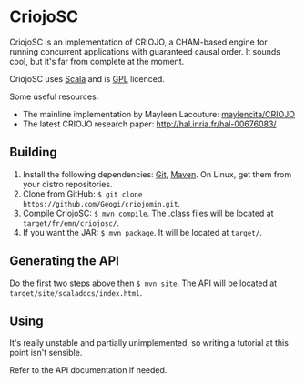 CriojoSC
==========

CriojoSC is an implementation of CRIOJO, a CHAM-based engine for running concurrent applications with guaranteed causal order. It sounds cool, but it's far from complete at the moment.

CriojoSC uses [Scala](http://www.scala-lang.org/) and is [GPL](http://www.gnu.org/licenses/gpl.html) licenced.

Some useful resources:
* The mainline implementation by Mayleen Lacouture: [maylencita/CRIOJO](https://github.com/maylencita/CRIOJO/tree/version2.0)
* The latest CRIOJO research paper: http://hal.inria.fr/hal-00676083/

Building
--------
1. Install the following dependencies: [Git](http://git-scm.com/), [Maven](http://maven.apache.org/). On Linux, get them from your distro repositories.
2. Clone from GitHub: `$ git clone https://github.com/Geogi/criojomin.git`.
3. Compile CriojoSC: `$ mvn compile`. The .class files will be located at `target/fr/emn/criojosc/`.
4. If you want the JAR: `$ mvn package`. It will be located at `target/`.

Generating the API
------------------
Do the first two steps above then `$ mvn site`. The API will be located at `target/site/scaladocs/index.html`.

Using
-----
It's really unstable and partially unimplemented, so writing a tutorial at this point isn't sensible.

Refer to the API documentation if needed.